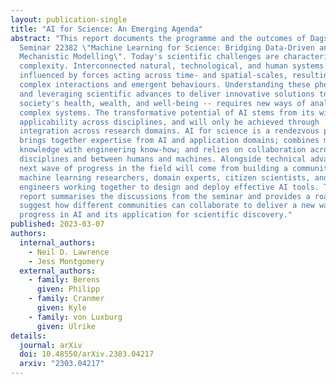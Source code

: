 ```yaml
---
layout: publication-single
title: "AI for Science: An Emerging Agenda"
abstract: "This report documents the programme and the outcomes of Dagstuhl
  Seminar 22382 \"Machine Learning for Science: Bridging Data-Driven and
  Mechanistic Modelling\". Today's scientific challenges are characterised by
  complexity. Interconnected natural, technological, and human systems are
  influenced by forces acting across time- and spatial-scales, resulting in
  complex interactions and emergent behaviours. Understanding these phenomena --
  and leveraging scientific advances to deliver innovative solutions to improve
  society's health, wealth, and well-being -- requires new ways of analysing
  complex systems. The transformative potential of AI stems from its widespread
  applicability across disciplines, and will only be achieved through
  integration across research domains. AI for science is a rendezvous point. It
  brings together expertise from AI and application domains; combines modelling
  knowledge with engineering know-how; and relies on collaboration across
  disciplines and between humans and machines. Alongside technical advances, the
  next wave of progress in the field will come from building a community of
  machine learning researchers, domain experts, citizen scientists, and
  engineers working together to design and deploy effective AI tools. This
  report summarises the discussions from the seminar and provides a roadmap to
  suggest how different communities can collaborate to deliver a new wave of
  progress in AI and its application for scientific discovery."
published: 2023-03-07
authors:
  internal_authors:
    - Neil D. Lawrence
    - Jess Montgomery
  external_authors:
    - family: Berens
      given: Philipp
    - family: Cranmer
      given: Kyle
    - family: von Luxburg
      given: Ulrike
details:
  journal: arXiv
  doi: 10.48550/arXiv.2303.04217
  arxiv: "2303.04217"
---
```


